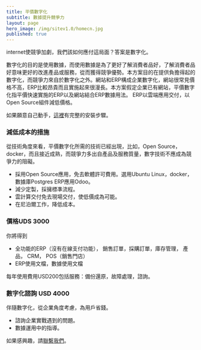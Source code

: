 ```yaml
---
title: 平價數字化
subtitle: 數據提升競爭力
layout: page
hero_image: /img/sitev1.0/homecn.jpg
published: true
---
```


internet使競爭加劇，我們該如何應付這局面？答案是數字化。

數字化的目的是使用數據，而使用數據是為了更好了解消費者品好，了解消費者品好意味更好的改進產品或服務，從而獲得競爭優勢。本方案目的在提供負擔得起的數字化，而競爭力來自於數字化之外。網站和ERP構成企業數字化，網站很常見價格不高，ERP比較昂貴而且實施起來很漫長。本方案假定企業已有網站，平價數字化指平價快速實施的ERP以及網站結合ERP數據用法。 ERP以雲端應用交付，以Open Source組件減低價格。

如果願意自己動手，[這裡](https://github.com/tacticlink/cheapdigital)有完整的安裝步驟。

### 減低成本的措施

從技術角度來看，平價數字化所需的技術已經出現，比如，Open Source，docker，而且接近成熟，而競爭力多出自產品及服務質量，數字技術不應成為競爭力的阻礙。

- 採用Open Source應用，免去軟體許可費用。選用Ubuntu Linux，docker，數據庫Postgres ERP應用Odoo。
- 減少定製，採擁標凖流程。
- 雲計算交付免去現場交付，使低價成為可能。
- 在尼泊爾工作，降低成本。

### 價格UDS 3000

你將得到

- 全功能的ERP（沒有在線支付功能）， 銷售訂單，採購訂單，庫存管理， 產品， CRM， POS（銷售門店）
- ERP使用文檔，數據使用文檔

每年使用費用USD200包括服務：備份還原，故障處理，諮詢。

### 數字化諮詢 USD 4000

伴隨數字化，從企業角度考慮，為用戶省錢。

- 諮詢企業實戰遇到的問題。
- 數據運用中的指導。

如果感興趣，請[聯繫我們](/contact)。 
